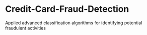 # Credit-Card-Fraud-Detection
Applied advanced classification algorithms for identifying potential fraudulent activities
